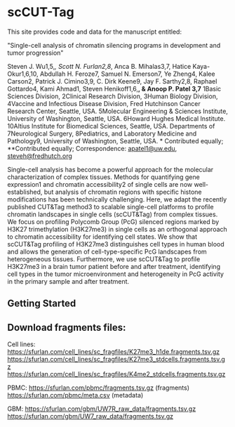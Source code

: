 # scCUT-Tag

This site provides code and data for the manuscript entitled:

"Single-cell analysis of chromatin silencing programs in development and tumor progression"

Steven J. Wu1,5,*, Scott N. Furlan2,8*, Anca B. Mihalas3,7, Hatice Kaya-Okur1,6,10, Abdullah H. Feroze7, Samuel N. Emerson7, Ye Zheng4, Kalee Carson2, Patrick J. Cimino3,9, C. Dirk Keene9, Jay F. Sarthy2,8,  Raphael Gottardo4, Kami Ahmad1, Steven Henikoff1,6,**, & Anoop P. Patel 3,7**
1Basic Sciences Division, 2Clinical Research Division, 3Human Biology Division, 4Vaccine and Infectious Disease Division, Fred Hutchinson Cancer Research Center, Seattle, USA. 5Molecular Engineering & Sciences Institute, University of Washington, Seattle, USA. 6Howard Hughes Medical Institute. 10Altius Institute for Biomedical Sciences, Seattle, USA. Departments of 7Neurological Surgery, 8Pediatrics, and Laboratory Medicine and Pathology9, University of Washington, Seattle, USA. * Contributed equally; **Contributed equally; Correspondence: apatel1@uw.edu, steveh@fredhutch.org


Single-cell analysis has become a powerful approach for the molecular characterization of complex tissues. Methods for quantifying gene expression1 and chromatin accessibility2 of single cells are now well-established, but analysis of chromatin regions with specific histone modifications has been technically challenging.  Here, we adapt the recently published CUT&Tag method3 to scalable single-cell platforms to profile chromatin landscapes in single cells (scCUT&Tag) from complex tissues. We focus on profiling Polycomb Group (PcG) silenced regions marked by H3K27 trimethylation (H3K27me3) in single cells as an orthogonal approach to chromatin accessibility for identifying cell states. We show that scCUT&Tag profiling of H3K27me3 distinguishes cell types in human blood and allows the generation of cell-type-specific PcG landscapes from heterogeneous tissues. Furthermore, we use scCUT&Tag to profile H3K27me3 in a brain tumor patient before and after treatment, identifying cell types in the tumor microenvironment and heterogeneity in PcG activity in the primary sample and after treatment.  


## Getting Started

## Download fragments files:

Cell lines: 
https://sfurlan.com/cell_lines/sc_fragfiles/K27me3_h1de.fragments.tsv.gz 
https://sfurlan.com/cell_lines/sc_fragfiles/K27me3_stdcells.fragments.tsv.gz
https://sfurlan.com/cell_lines/sc_fragfiles/K4me2_stdcells.fragments.tsv.gz

PBMC: 
https://sfurlan.com/pbmc/fragments.tsv.gz (fragments)
https://sfurlan.com/pbmc/meta.csv (metadata)

GBM: 
https://sfurlan.com/gbm/UW7R_raw_data/fragments.tsv.gz
https://sfurlan.com/gbm/UW7_raw_data/fragments.tsv.gz
